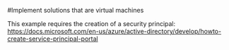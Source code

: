 #Implement solutions that are virtual machines

This example requires the creation of a security principal: https://docs.microsoft.com/en-us/azure/active-directory/develop/howto-create-service-principal-portal
